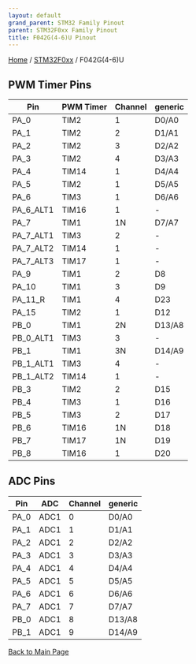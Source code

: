 ```yaml
---
layout: default
grand_parent: STM32 Family Pinout
parent: STM32F0xx Family Pinout
title: F042G(4-6)U Pinout
---
```


[Home](../../index.md) / [STM32F0xx](../index.md) / F042G(4-6)U

## PWM Timer Pins

| Pin | PWM Timer | Channel | generic |
| --- | --- | --- | --- |
| PA_0 | TIM2 | 1 | D0/A0 |
| PA_1 | TIM2 | 2 | D1/A1 |
| PA_2 | TIM2 | 3 | D2/A2 |
| PA_3 | TIM2 | 4 | D3/A3 |
| PA_4 | TIM14 | 1 | D4/A4 |
| PA_5 | TIM2 | 1 | D5/A5 |
| PA_6 | TIM3 | 1 | D6/A6 |
| PA_6_ALT1 | TIM16 | 1 | - |
| PA_7 | TIM1 | 1N | D7/A7 |
| PA_7_ALT1 | TIM3 | 2 | - |
| PA_7_ALT2 | TIM14 | 1 | - |
| PA_7_ALT3 | TIM17 | 1 | - |
| PA_9 | TIM1 | 2 | D8 |
| PA_10 | TIM1 | 3 | D9 |
| PA_11_R | TIM1 | 4 | D23 |
| PA_15 | TIM2 | 1 | D12 |
| PB_0 | TIM1 | 2N | D13/A8 |
| PB_0_ALT1 | TIM3 | 3 | - |
| PB_1 | TIM1 | 3N | D14/A9 |
| PB_1_ALT1 | TIM3 | 4 | - |
| PB_1_ALT2 | TIM14 | 1 | - |
| PB_3 | TIM2 | 2 | D15 |
| PB_4 | TIM3 | 1 | D16 |
| PB_5 | TIM3 | 2 | D17 |
| PB_6 | TIM16 | 1N | D18 |
| PB_7 | TIM17 | 1N | D19 |
| PB_8 | TIM16 | 1 | D20 |


## ADC Pins

| Pin | ADC | Channel | generic |
| --- | --- | --- | --- |
| PA_0 | ADC1 | 0 | D0/A0 |
| PA_1 | ADC1 | 1 | D1/A1 |
| PA_2 | ADC1 | 2 | D2/A2 |
| PA_3 | ADC1 | 3 | D3/A3 |
| PA_4 | ADC1 | 4 | D4/A4 |
| PA_5 | ADC1 | 5 | D5/A5 |
| PA_6 | ADC1 | 6 | D6/A6 |
| PA_7 | ADC1 | 7 | D7/A7 |
| PB_0 | ADC1 | 8 | D13/A8 |
| PB_1 | ADC1 | 9 | D14/A9 |


[Back to Main Page](../../index.md)